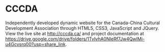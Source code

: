 # CCCDA
Independently developed dynamic website for the Canada-China Cultural Development Association through HTML5, CSS3, JavaScript and JQuery. View the live site at http://cccda.ca/ and project documentation at https://drive.google.com/drive/folders/1TvIvhA0NIeRf7Jw4QwIMi-u4Gcvsrq00?usp=share_link. 
